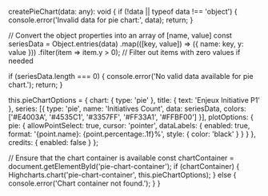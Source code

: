createPieChart(data: any): void {
  if (!data || typeof data !== 'object') {
    console.error('Invalid data for pie chart:', data);
    return;
  }

  // Convert the object properties into an array of [name, value]
  const seriesData = Object.entries(data)
    .map(([key, value]) => ({ name: key, y: value }))
    .filter(item => item.y > 0); // Filter out items with zero values if needed

  if (seriesData.length === 0) {
    console.error('No valid data available for pie chart.');
    return;
  }

  this.pieChartOptions = {
    chart: {
      type: 'pie'
    },
    title: {
      text: 'Enjeux Initiative P1'
    },
    series: [{
      type: 'pie',
      name: 'Initiatives Count',
      data: seriesData,
      colors: ['#E4003A', '#4535C1', '#3357FF', '#FF33A1', '#FFBF00']
    }],
    plotOptions: {
      pie: {
        allowPointSelect: true,
        cursor: 'pointer',
        dataLabels: {
          enabled: true,
          format: '{point.name}: {point.percentage:.1f}%',
          style: {
            color: 'black'
          }
        }
      }
    },
    credits: { enabled: false }
  };

  // Ensure that the chart container is available
  const chartContainer = document.getElementById('pie-chart-container');
  if (chartContainer) {
    Highcharts.chart('pie-chart-container', this.pieChartOptions);
  } else {
    console.error('Chart container not found.');
  }
}

